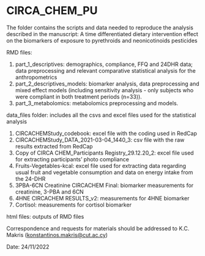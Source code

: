 # CIRCA_CHEM_PU

The folder contains the scripts and data needed to reproduce the analysis described in the manuscript: A time differentiated dietary intervention effect on the biomarkers of exposure to pyrethroids and neonicotinoids pesticides

RMD files:

1. part_1_descriptives: demographics, compliance, FFQ and 24DHR data; data preprocessing and relevant comparative statistical analysis for the anthropometrics 
2. part_2_descriptives_models: biomarker analysis, data preprocessing and mixed effect models (including sensitivity analysis - only subjects who were compliant in both treatment periods (n=33)).
3. part_3_metabolomics: metabolomics preprocessing and models.

data_files folder: includes all the csvs and excel files used for the statistical analysis
1. CIRCACHEMStudy_codebook: excel file with the coding used in RedCap 
2. CIRCACHEMStudy_DATA_2021-03-04_1440_3: csv file with the raw results extracted from RedCap
3. Copy of CIRCA CHEM_Participants Registry_29.12.20_2: excel file used for extracting participants’ photo compliance
4. Fruits-Vegetables-kcal: excel file used for extracting data regarding usual fruit and vegetable consumption and data on energy intake from the 24-DHR 
5. 3PBA-6CN Creatinine CIRCACHEM Final: biomarker measurements for creatinine, 3-PBA and 6CN 
6. 4HNE CIRCACHEM RESULTS_v2: measurements for 4HNE biomarker 
7. Cortisol: measurements for cortisol biomarker 

html files: outputs of RMD files
 
Correspondence and requests for materials should be addressed to K.C. Makris (konstantinos.makris@cut.ac.cy) 

Date: 24/11/2022
